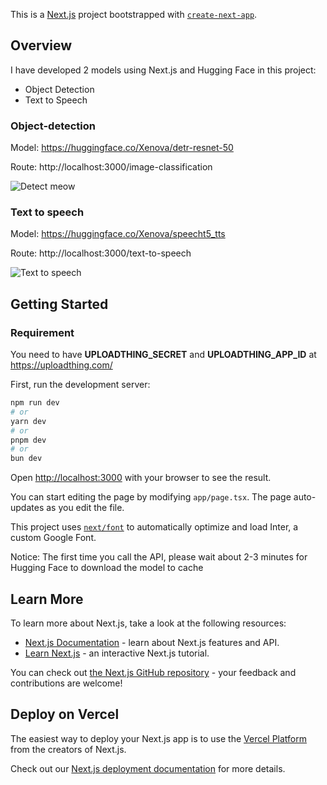 This is a [Next.js](https://nextjs.org/) project bootstrapped with [`create-next-app`](https://github.com/vercel/next.js/tree/canary/packages/create-next-app).

## Overview
I have developed 2 models using Next.js and Hugging Face in this project:
- Object Detection
- Text to Speech

### Object-detection
Model: https://huggingface.co/Xenova/detr-resnet-50

Route: http://localhost:3000/image-classification

![Detect meow](https://github.com/user-attachments/assets/e9a1738d-ba09-4d25-92ca-ae4f0ca10164)

### Text to speech
Model: https://huggingface.co/Xenova/speecht5_tts

Route: http://localhost:3000/text-to-speech

![Text to speech](https://github.com/user-attachments/assets/58e7e5ab-1efd-4e33-8ee2-cdcb77187667)

## Getting Started

### Requirement

You need to have **UPLOADTHING_SECRET** and **UPLOADTHING_APP_ID** at https://uploadthing.com/

First, run the development server:

```bash
npm run dev
# or
yarn dev
# or
pnpm dev
# or
bun dev
```

Open [http://localhost:3000](http://localhost:3000) with your browser to see the result.

You can start editing the page by modifying `app/page.tsx`. The page auto-updates as you edit the file.

This project uses [`next/font`](https://nextjs.org/docs/basic-features/font-optimization) to automatically optimize and load Inter, a custom Google Font.

Notice: The first time you call the API, please wait about 2-3 minutes for Hugging Face to download the model to cache
## Learn More

To learn more about Next.js, take a look at the following resources:

- [Next.js Documentation](https://nextjs.org/docs) - learn about Next.js features and API.
- [Learn Next.js](https://nextjs.org/learn) - an interactive Next.js tutorial.

You can check out [the Next.js GitHub repository](https://github.com/vercel/next.js/) - your feedback and contributions are welcome!

## Deploy on Vercel

The easiest way to deploy your Next.js app is to use the [Vercel Platform](https://vercel.com/new?utm_medium=default-template&filter=next.js&utm_source=create-next-app&utm_campaign=create-next-app-readme) from the creators of Next.js.

Check out our [Next.js deployment documentation](https://nextjs.org/docs/deployment) for more details.

